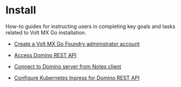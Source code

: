 # Install

How-to guides for instructing users in completing key goals and tasks related to Volt MX Go installation.

- [Create a Volt MX Go Foundry administrator account](foundryadminaccount.md)

- [Access Domino REST API](accessdrapi.md)

- [Connect to Domino server from Notes client](connectdominofromnotes.md)

- [Configure Kubernetes Ingress for Domino REST API](drapiingress.md)